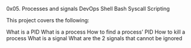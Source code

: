 0x05. Processes and signals
DevOps
Shell
Bash
Syscall
Scripting

This project covers the following:


What is a PID
What is a process
How to find a process’ PID
How to kill a process
What is a signal
What are the 2 signals that cannot be ignored
